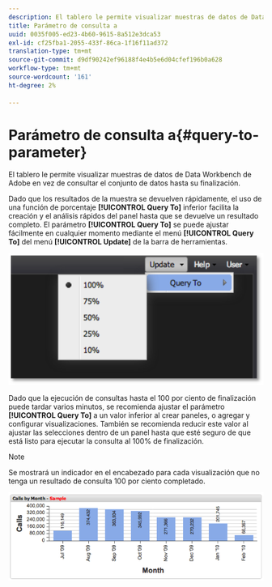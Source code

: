 ```yaml
---
description: El tablero le permite visualizar muestras de datos de Data Workbench de Adobe en vez de consultar el conjunto de datos hasta su finalización.
title: Parámetro de consulta a
uuid: 0035f005-ed23-4b60-9615-8a512e3dca53
exl-id: cf25fba1-2055-433f-86ca-1f16f11ad372
translation-type: tm+mt
source-git-commit: d9df90242ef96188f4e4b5e6d04cfef196b0a628
workflow-type: tm+mt
source-wordcount: '161'
ht-degree: 2%

---
```


# Parámetro de consulta a{#query-to-parameter}

El tablero le permite visualizar muestras de datos de Data Workbench de Adobe en vez de consultar el conjunto de datos hasta su finalización.

Dado que los resultados de la muestra se devuelven rápidamente, el uso de una función de porcentaje **[!UICONTROL Query To]** inferior facilita la creación y el análisis rápidos del panel hasta que se devuelve un resultado completo. El parámetro **[!UICONTROL Query To]** se puede ajustar fácilmente en cualquier momento mediante el menú **[!UICONTROL Query To]** del menú **[!UICONTROL Update]** de la barra de herramientas.

![](assets/query_to.png)

Dado que la ejecución de consultas hasta el 100 por ciento de finalización puede tardar varios minutos, se recomienda ajustar el parámetro **[!UICONTROL Query To]** a un valor inferior al crear paneles, o agregar y configurar visualizaciones. También se recomienda reducir este valor al ajustar las selecciones dentro de un panel hasta que esté seguro de que está listo para ejecutar la consulta al 100% de finalización.

>[!NOTE]
>
>Se mostrará un indicador en el encabezado para cada visualización que no tenga un resultado de consulta 100 por ciento completado.

![](assets/query_to2.png)
